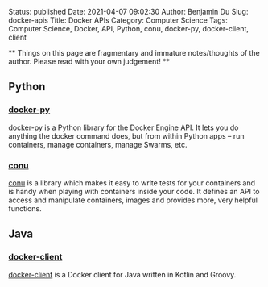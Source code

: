 Status: published
Date: 2021-04-07 09:02:30
Author: Benjamin Du
Slug: docker-apis
Title: Docker APIs
Category: Computer Science
Tags: Computer Science, Docker, API, Python, conu, docker-py, docker-client, client

**
Things on this page are fragmentary and immature notes/thoughts of the author.
Please read with your own judgement!
**

## Python 
### [docker-py](https://github.com/docker/docker-py)
[docker-py](https://github.com/docker/docker-py)
is a Python library for the Docker Engine API. 
It lets you do anything the docker command does, 
but from within Python apps 
– run containers, manage containers, manage Swarms, etc.



### [conu](https://github.com/user-cont/conu)

[conu](https://github.com/user-cont/conu)
is a library which makes it easy to write tests for your containers 
and is handy when playing with containers inside your code. 
It defines an API to access and manipulate 
containers, images and provides more, very helpful functions.

## Java

### [docker-client](https://github.com/gesellix/docker-client)
[docker-client](https://github.com/gesellix/docker-client)
is a Docker client for Java written in Kotlin and Groovy.


